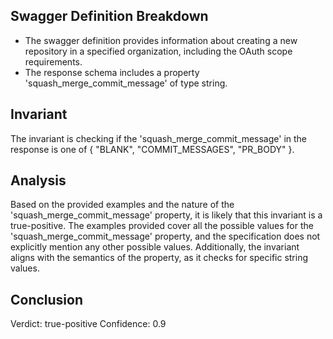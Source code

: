 ## Swagger Definition Breakdown
- The swagger definition provides information about creating a new repository in a specified organization, including the OAuth scope requirements.
- The response schema includes a property 'squash_merge_commit_message' of type string.

## Invariant
The invariant is checking if the 'squash_merge_commit_message' in the response is one of { "BLANK", "COMMIT_MESSAGES", "PR_BODY" }.

## Analysis
Based on the provided examples and the nature of the 'squash_merge_commit_message' property, it is likely that this invariant is a true-positive. The examples provided cover all the possible values for the 'squash_merge_commit_message' property, and the specification does not explicitly mention any other possible values. Additionally, the invariant aligns with the semantics of the property, as it checks for specific string values.

## Conclusion
Verdict: true-positive
Confidence: 0.9
